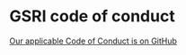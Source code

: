 # GSRI code of conduct

[Our applicable Code of Conduct is on GitHub](https://github.com/team-gsri/CodeOfConduct/blob/master/.github/CODE_OF_CONDUCT.md)